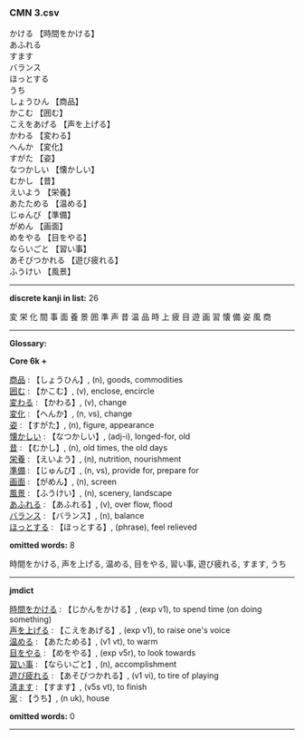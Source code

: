 ### CMN 3.csv  
  

かける 【時間をかける】   
あふれる    
すます    
バランス    
ほっとする    
うち    
しょうひん 【商品】   
かこむ 【囲む】   
こえをあげる 【声を上げる】   
かわる 【変わる】   
へんか 【変化】   
すがた 【姿】   
なつかしい 【懐かしい】   
むかし 【昔】   
えいよう 【栄養】   
あたためる 【温める】   
じゅんび 【準備】   
がめん 【画面】   
めをやる 【目をやる】   
ならいごと 【習い事】   
あそびつかれる 【遊び疲れる】   
ふうけい 【風景】   
 


----------------

__discrete kanji in list:__ 26 

変 栄 化 間 事 面 養 景 囲 準 声 昔 温 品 時 上 疲 目 遊 画 習 懐 備 姿 風 商

----------------
  
__Glossary:__  


__Core 6k +__  


[商品](https://ejje.weblio.jp/content/%E5%95%86%E5%93%81) : 【しょうひん】, (n), goods, commodities  
[囲む](https://ejje.weblio.jp/content/%E5%9B%B2%E3%82%80) : 【かこむ】, (v), enclose, encircle  
[変わる](https://ejje.weblio.jp/content/%E5%A4%89%E3%82%8F%E3%82%8B) : 【かわる】, (v), change  
[変化](https://ejje.weblio.jp/content/%E5%A4%89%E5%8C%96) : 【へんか】, (n, vs), change  
[姿](https://ejje.weblio.jp/content/%E5%A7%BF) : 【すがた】, (n), figure, appearance  
[懐かしい](https://ejje.weblio.jp/content/%E6%87%90%E3%81%8B%E3%81%97%E3%81%84) : 【なつかしい】, (adj-i), longed-for, old  
[昔](https://ejje.weblio.jp/content/%E6%98%94) : 【むかし】, (n), old times, the old days  
[栄養](https://ejje.weblio.jp/content/%E6%A0%84%E9%A4%8A) : 【えいよう】, (n), nutrition, nourishment  
[準備](https://ejje.weblio.jp/content/%E6%BA%96%E5%82%99) : 【じゅんび】, (n, vs), provide for, prepare for  
[画面](https://ejje.weblio.jp/content/%E7%94%BB%E9%9D%A2) : 【がめん】, (n), screen  
[風景](https://ejje.weblio.jp/content/%E9%A2%A8%E6%99%AF) : 【ふうけい】, (n), scenery, landscape  
[あふれる](https://ejje.weblio.jp/content/%E3%81%82%E3%81%B5%E3%82%8C%E3%82%8B) : 【あふれる】, (v), over flow, flood  
[バランス](https://ejje.weblio.jp/content/%E3%83%90%E3%83%A9%E3%83%B3%E3%82%B9) : 【バランス】, (n), balance  
[ほっとする](https://ejje.weblio.jp/content/%E3%81%BB%E3%81%A3%E3%81%A8%E3%81%99%E3%82%8B) : 【ほっとする】, (phrase), feel relieved  
 

__omitted words:__ 8  

時間をかける, 声を上げる, 温める, 目をやる, 習い事, 遊び疲れる, すます, うち 


----------------

__jmdict__  


[時間をかける](https://ejje.weblio.jp/content/%E6%99%82%E9%96%93%E3%82%92%E3%81%8B%E3%81%91%E3%82%8B) : 【じかんをかける】, (exp v1), to spend time (on doing something)  
[声を上げる](https://ejje.weblio.jp/content/%E5%A3%B0%E3%82%92%E4%B8%8A%E3%81%92%E3%82%8B) : 【こえをあげる】, (exp v1), to raise one's voice  
[温める](https://ejje.weblio.jp/content/%E6%B8%A9%E3%82%81%E3%82%8B) : 【あたためる】, (v1 vt), to warm  
[目をやる](https://ejje.weblio.jp/content/%E7%9B%AE%E3%82%92%E3%82%84%E3%82%8B) : 【めをやる】, (exp v5r), to look towards  
[習い事](https://ejje.weblio.jp/content/%E7%BF%92%E3%81%84%E4%BA%8B) : 【ならいごと】, (n), accomplishment  
[遊び疲れる](https://ejje.weblio.jp/content/%E9%81%8A%E3%81%B3%E7%96%B2%E3%82%8C%E3%82%8B) : 【あそびつかれる】, (v1 vi), to tire of playing  
[済ます](https://ejje.weblio.jp/content/%E6%B8%88%E3%81%BE%E3%81%99) : 【すます】, (v5s vt), to finish  
[家](https://ejje.weblio.jp/content/%E5%AE%B6) : 【うち】, (n uk), house  
 

__omitted words:__  0  

  


----------------

  

